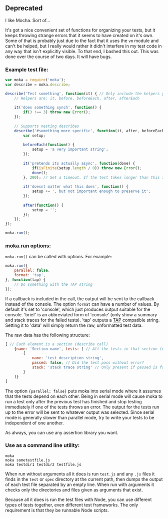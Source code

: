 ## Deprecated

I like Mocha. Sort of...

It's got a nice convenient set of functions for organizing your tests, but it keeps throwing strange errors that it seems to have created on it's own.
Some of that is probably just due to the fact that it uses the `vm` module and can't be helped, but I really would rather it didn't interfere in my test code in any way that isn't
explicitly visible. To that end, I bashed this out. This was done over the course of two days. It will have bugs.

### Example test file:
```javascript
var moka = require('moka');
var describe = moka.describe;

describe('Test something', function(it) { // Only include the helpers you need
	// Helpers are: it, before, beforeEach, after, afterEach
	
	it('does something synch', function() {
		if(3 !== 3) throw new Error();
	});
	
	// Supports nesting describes
	describe('#something more specific', function(it, after, beforeEach) {
		var setup;
		
		beforeEach(function() {
			setup = 'a very important string';
		});
		
		it('pretends its actually async', function(done) {
			if(isFinite(setup.length / 0)) throw new Error();
			done();
		}, 200); // Set a timeout. If the test takes longer than this it will fail. Default is 5 seconds
		
		it('doesnt matter what this does', function() {
			setup += ', but not important enough to preserve it';
		});
		
		after(function() {
			setup = '';
		});
	});
});

moka.run();
```

### moka.run options:

`moka.run()` can be called with options. For example:
```javascript
moka.run({
	parallel: false,
	format: 'tap',
}, function(tap) {
	// Do something with the TAP string
});
```

If a callback is included in the call, the output will be sent to the callback instead of the console.
The option `format` can have a number of values. By default it's set to 'console', which just produces output suitable for the console.
'brief' is an abbreviated form of 'console' (only show a summary and stack traces for the failed tests).
'tap' outputs a [TAP](https://github.com/isaacs/node-tap) compatible string. Setting it to 'data' will simply return the raw, unformatted test data.

The raw data has the following structure:
```javascript
[ // Each element is a section (describe call)
	{name: 'Section name', tests: [ // All the tests in that section (only directly, not ones in sub-sections)
		{
			name: 'test description string',
			passed: false, // Did the test pass without error?
			stack: 'stack trace string' // Only present if passed is false
		}
	]}
]
```

The option `{parallel: false}` puts moka into serial mode where it assumes that the tests depend on each other.
Being in serial mode will cause moka to run a test only after the previous test has finished and stop testing immediately if one of the tests throws an error.
The output for the tests run up to the error will be sent to whatever output was selected.
Since serial mode is generally slower than parallel mode, try to write your tests to be independent of one another.

As always, you can use any assertion library you want.

### Use as a command line utility:
```
moka
moka sometestfile.js
moka testdir1 testdir2 testfile.js
```
When run without arguments all it does is run `test.js` and any `.js` files it finds in the `test` or `spec` directory at the current path, then dumps the output of each test file separated by an empty line.
When run with arguments it checks only the directories and files given as arguments that exist.

Because all it does is run the test files with Node, you can use different types of tests together, even different test frameworks. The only requirement is that they be runnable Node scripts.
